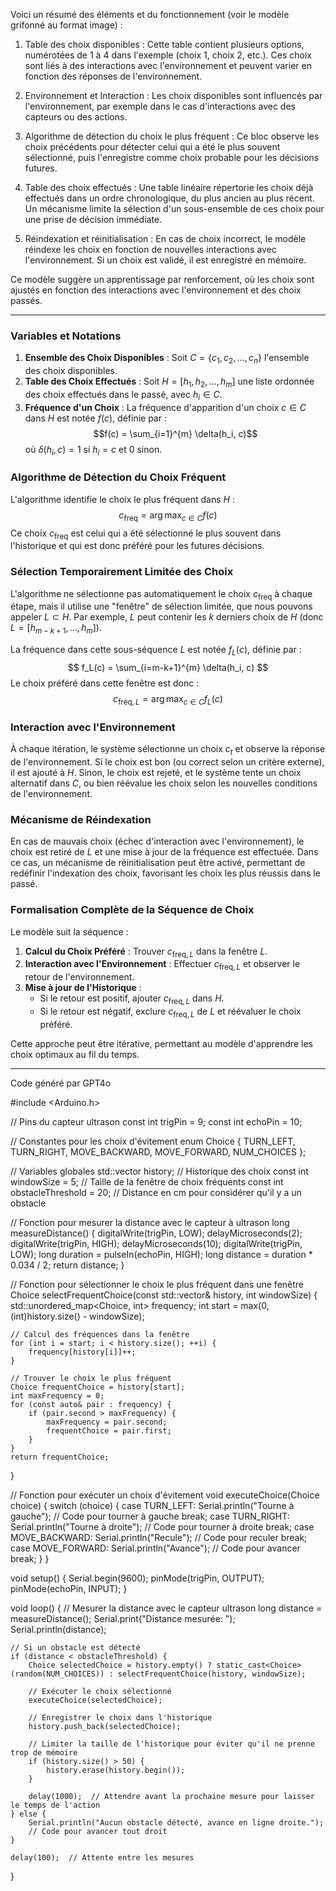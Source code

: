 Voici un résumé des éléments et du fonctionnement (voir le modèle grifonné au format image) :

1. Table des choix disponibles : Cette table contient plusieurs options, numérotées de 1 à 4 dans l'exemple (choix 1, choix 2, etc.). Ces choix sont liés à des interactions avec l'environnement et peuvent varier en fonction des réponses de l'environnement.


2. Environnement et Interaction : Les choix disponibles sont influencés par l'environnement, par exemple dans le cas d'interactions avec des capteurs ou des actions.


3. Algorithme de détection du choix le plus fréquent : Ce bloc observe les choix précédents pour détecter celui qui a été le plus souvent sélectionné, puis l'enregistre comme choix probable pour les décisions futures.


4. Table des choix effectués : Une table linéaire répertorie les choix déjà effectués dans un ordre chronologique, du plus ancien au plus récent. Un mécanisme limite la sélection d'un sous-ensemble de ces choix pour une prise de décision immédiate.


5. Réindexation et réinitialisation : En cas de choix incorrect, le modèle réindexe les choix en fonction de nouvelles interactions avec l'environnement. Si un choix est validé, il est enregistré en mémoire.


Ce modèle suggère un apprentissage par renforcement, où les choix sont ajustés en fonction des interactions avec l'environnement et des choix passés.

***

### Variables et Notations

1. **Ensemble des Choix Disponibles** : Soit $C = \{c_1, c_2, \dots, c_n\}$ l'ensemble des choix disponibles.
2. **Table des Choix Effectués** : Soit $H = [h_1, h_2, \dots, h_m]$ une liste ordonnée des choix effectués dans le passé, avec $h_i \in C$.
3. **Fréquence d'un Choix** : La fréquence d'apparition d'un choix $c \in C$ dans $H$ est notée $f(c)$, définie par :
   $$f(c) = \sum_{i=1}^{m} \delta(h_i, c)$$
   où $\delta(h_i, c) = 1$ si $h_i = c$ et $0$ sinon.

### Algorithme de Détection du Choix Fréquent

L'algorithme identifie le choix le plus fréquent dans $H$ :
$$
c_{\text{freq}} = \arg\max_{c \in C} f(c)
$$
Ce choix $c_{\text{freq}}$ est celui qui a été sélectionné le plus souvent dans l'historique et qui est donc préféré pour les futures décisions.

### Sélection Temporairement Limitée des Choix

L'algorithme ne sélectionne pas automatiquement le choix $c_{\text{freq}}$ à chaque étape, mais il utilise une "fenêtre" de sélection limitée, que nous pouvons appeler $L \subset H$. Par exemple, $L$ peut contenir les $k$ derniers choix de $H$ (donc $L = [h_{m-k+1}, \dots, h_m]$).

La fréquence dans cette sous-séquence $L$ est notée $f_L(c)$, définie par :
$$
f_L(c) = \sum_{i=m-k+1}^{m} \delta(h_i, c)
$$
Le choix préféré dans cette fenêtre est donc :
$$
c_{\text{freq}, L} = \arg\max_{c \in C} f_L(c)
$$

### Interaction avec l'Environnement

À chaque itération, le système sélectionne un choix $c_t$ et observe la réponse de l'environnement. Si le choix est bon (ou correct selon un critère externe), il est ajouté à $H$. Sinon, le choix est rejeté, et le système tente un choix alternatif dans $C$, ou bien réévalue les choix selon les nouvelles conditions de l'environnement.

### Mécanisme de Réindexation

En cas de mauvais choix (échec d'interaction avec l'environnement), le choix est retiré de $L$ et une mise à jour de la fréquence est effectuée. Dans ce cas, un mécanisme de réinitialisation peut être activé, permettant de redéfinir l'indexation des choix, favorisant les choix les plus réussis dans le passé.

### Formalisation Complète de la Séquence de Choix

Le modèle suit la séquence :

1. **Calcul du Choix Préféré** : Trouver $c_{\text{freq}, L}$ dans la fenêtre $L$.
2. **Interaction avec l'Environnement** : Effectuer $c_{\text{freq}, L}$ et observer le retour de l'environnement.
3. **Mise à jour de l'Historique** :
   - Si le retour est positif, ajouter $c_{\text{freq}, L}$ dans $H$.
   - Si le retour est négatif, exclure $c_{\text{freq}, L}$ de $L$ et réévaluer le choix préféré.

Cette approche peut être itérative, permettant au modèle d'apprendre les choix optimaux au fil du temps.

***

Code généré par GPT4o

#include <Arduino.h>

// Pins du capteur ultrason
const int trigPin = 9;
const int echoPin = 10;

// Constantes pour les choix d'évitement
enum Choice {
    TURN_LEFT,
    TURN_RIGHT,
    MOVE_BACKWARD,
    MOVE_FORWARD,
    NUM_CHOICES
};

// Variables globales
std::vector<Choice> history;       // Historique des choix
const int windowSize = 5;          // Taille de la fenêtre de choix fréquents
const int obstacleThreshold = 20;  // Distance en cm pour considérer qu'il y a un obstacle

// Fonction pour mesurer la distance avec le capteur à ultrason
long measureDistance() {
    digitalWrite(trigPin, LOW);
    delayMicroseconds(2);
    digitalWrite(trigPin, HIGH);
    delayMicroseconds(10);
    digitalWrite(trigPin, LOW);
    long duration = pulseIn(echoPin, HIGH);
    long distance = duration * 0.034 / 2;
    return distance;
}

// Fonction pour sélectionner le choix le plus fréquent dans une fenêtre
Choice selectFrequentChoice(const std::vector<Choice>& history, int windowSize) {
    std::unordered_map<Choice, int> frequency;
    int start = max(0, (int)history.size() - windowSize);

    // Calcul des fréquences dans la fenêtre
    for (int i = start; i < history.size(); ++i) {
        frequency[history[i]]++;
    }

    // Trouver le choix le plus fréquent
    Choice frequentChoice = history[start];
    int maxFrequency = 0;
    for (const auto& pair : frequency) {
        if (pair.second > maxFrequency) {
            maxFrequency = pair.second;
            frequentChoice = pair.first;
        }
    }
    return frequentChoice;
}

// Fonction pour exécuter un choix d'évitement
void executeChoice(Choice choice) {
    switch (choice) {
        case TURN_LEFT:
            Serial.println("Tourne à gauche");
            // Code pour tourner à gauche
            break;
        case TURN_RIGHT:
            Serial.println("Tourne à droite");
            // Code pour tourner à droite
            break;
        case MOVE_BACKWARD:
            Serial.println("Recule");
            // Code pour reculer
            break;
        case MOVE_FORWARD:
            Serial.println("Avance");
            // Code pour avancer
            break;
    }
}

void setup() {
    Serial.begin(9600);
    pinMode(trigPin, OUTPUT);
    pinMode(echoPin, INPUT);
}

void loop() {
    // Mesurer la distance avec le capteur ultrason
    long distance = measureDistance();
    Serial.print("Distance mesurée: ");
    Serial.println(distance);

    // Si un obstacle est détecté
    if (distance < obstacleThreshold) {
        Choice selectedChoice = history.empty() ? static_cast<Choice>(random(NUM_CHOICES)) : selectFrequentChoice(history, windowSize);

        // Exécuter le choix sélectionné
        executeChoice(selectedChoice);

        // Enregistrer le choix dans l'historique
        history.push_back(selectedChoice);

        // Limiter la taille de l'historique pour éviter qu'il ne prenne trop de mémoire
        if (history.size() > 50) {
            history.erase(history.begin());
        }

        delay(1000);  // Attendre avant la prochaine mesure pour laisser le temps de l'action
    } else {
        Serial.println("Aucun obstacle détecté, avance en ligne droite.");
        // Code pour avancer tout droit
    }

    delay(100);  // Attente entre les mesures
}

